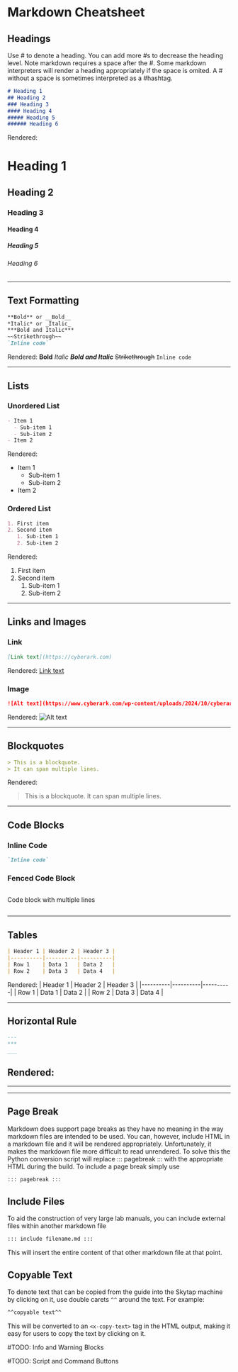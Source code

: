 # Markdown Cheatsheet

## Headings
Use # to denote a heading.  You can add more #s to decrease the heading level.  Note markdown requires a space after the #.  Some markdown interpreters will render a heading appropriately if the space is omited.  A # without a space is sometimes interpreted as a #hashtag.

```markdown
# Heading 1
## Heading 2
### Heading 3
#### Heading 4
##### Heading 5
###### Heading 6
```
Rendered:
# Heading 1
## Heading 2
### Heading 3
#### Heading 4
##### Heading 5
###### Heading 6

---

## Text Formatting
```markdown
**Bold** or __Bold__
*Italic* or _Italic_
***Bold and Italic***
~~Strikethrough~~
`Inline code`
```
Rendered:
**Bold**
*Italic*
***Bold and Italic***
~~Strikethrough~~
`Inline code`

---

## Lists
### Unordered List
```markdown
- Item 1
  - Sub-item 1
  - Sub-item 2
- Item 2
```
Rendered:
- Item 1
  - Sub-item 1
  - Sub-item 2
- Item 2

### Ordered List
```markdown
1. First item
2. Second item
   1. Sub-item 1
   2. Sub-item 2
```
Rendered:
1. First item
2. Second item
   1. Sub-item 1
   2. Sub-item 2

---

## Links and Images
### Link
```markdown
[Link text](https://cyberark.com)
```
Rendered:
[Link text](https://cyberark.com)

### Image
```markdown
![Alt text](https://www.cyberark.com/wp-content/uploads/2024/10/cyberark-logo.svg)
```
Rendered:
![Alt text](https://www.cyberark.com/wp-content/uploads/2024/10/cyberark-logo.svg)

---

## Blockquotes
```markdown
> This is a blockquote.
> It can span multiple lines.
```
Rendered:
> This is a blockquote.
> It can span multiple lines.

---

## Code Blocks
### Inline Code
```markdown
`Inline code`
```

### Fenced Code Block
```markdown
```
Code block
with multiple lines
```
```

---

## Tables
```markdown
| Header 1 | Header 2 | Header 3 |
|----------|----------|----------|
| Row 1    | Data 1   | Data 2   |
| Row 2    | Data 3   | Data 4   |
```
Rendered:
| Header 1 | Header 2 | Header 3 |
|----------|----------|----------|
| Row 1    | Data 1   | Data 2   |
| Row 2    | Data 3   | Data 4   |

---

## Horizontal Rule
```markdown
---
***
___
```
Rendered:
---
***

___

## Page Break
Markdown does support page breaks as they have no meaning in the way markdown files are intended to be used.  You can, however, include HTML in a markdown file and it will be rendered appropriately.  Unfortunately, it makes the markdown file more difficult to read unrendered.  To solve this the Python conversion script will replace ::: pagebreak ::: with the appropriate HTML during the build.  To include a page break simply use 
```markdown
::: pagebreak :::
```

## Include Files
To aid the  construction of very large lab manuals, you can include external files within another markdown file
```markdown
::: include filename.md :::
```
This will insert the entire content of that other markdown file at that point.

## Copyable Text
To denote text that can be copied from the guide into the Skytap machine by clicking on it, use double carets `^^` around the text. For example:
```markdown
^^copyable text^^
```
This will be converted to an `<x-copy-text>` tag in the HTML output, making it easy for users to copy the text by clicking on it.


#TODO: Info and Warning Blocks

#TODO: Script and Command Buttons

